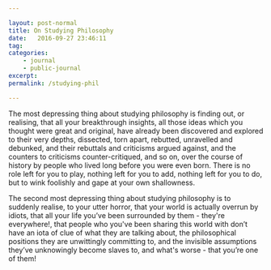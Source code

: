```yaml
---

layout: post-normal
title: On Studying Philosophy
date:   2016-09-27 23:46:11
tag: 
categories: 
    - journal
    - public-journal
excerpt: 
permalink: /studying-phil

---
```




The most depressing thing about studying philosophy is finding out, or realising, that all your breakthrough insights, all those ideas which you thought were great and original, have already been discovered and explored to their very depths, dissected, torn apart, rebutted, unravelled and debunked, and their rebuttals and criticisms argued against, and the counters to criticisms counter-critiqued, and so on, over the course of history by people who lived long before you were even born. There is no role left for you to play, nothing left for you to add, nothing left for you to do, but to wink foolishly and gape at your own shallowness.


The second most depressing thing about studying philosophy is to suddenly realise, to your utter horror, that your world is actually overrun by idiots, that all your life you’ve been surrounded by them - they're everywhere!, that people who you've been sharing this world with don’t have an iota of clue of what they are talking about, the philosophical positions they are unwittingly committing to, and the invisible assumptions they’ve unknowingly become slaves to, and what's worse - that you’re one of them!